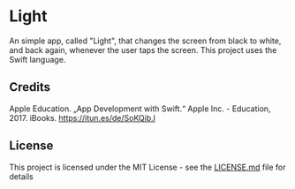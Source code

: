 # Light
An simple app, called "Light", that changes the screen from black to white, and back again, whenever the user taps the screen. This project uses the Swift language.

## Credits
Apple Education. „App Development with Swift.“ Apple Inc. - Education, 2017. iBooks. https://itun.es/de/SoKQib.l

## License
This project is licensed under the MIT License - see the [LICENSE.md](LICENSE.md) file for details
